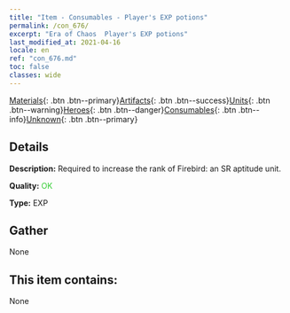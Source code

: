 ```yaml
---
title: "Item - Consumables - Player's EXP potions"
permalink: /con_676/
excerpt: "Era of Chaos  Player's EXP potions"
last_modified_at: 2021-04-16
locale: en
ref: "con_676.md"
toc: false
classes: wide
---
```

 [Materials](/Items/){: .btn .btn--primary}[Artifacts](/Items/Artifacts/){: .btn .btn--success}[Units](/Items/Units/){: .btn .btn--warning}[Heroes](/Items/Heroes/){: .btn .btn--danger}[Consumables](/Items/Consumables/){: .btn .btn--info}[Unknown](/Items/Unknown/){: .btn .btn--primary}

## Details
 **Description:** Required to increase the rank of Firebird: an SR aptitude unit.

 **Quality:** <span style="color: #32CD32">OK</span>

 **Type:** EXP

## Gather

  None

## This item contains:

  None

